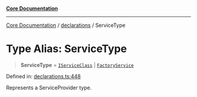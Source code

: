 [**Core Documentation**](../../README.md)

***

[Core Documentation](../../README.md) / [declarations](../README.md) / ServiceType

# Type Alias: ServiceType

> **ServiceType** = [`IServiceClass`](IServiceClass.md) \| [`FactoryService`](FactoryService.md)

Defined in: [declarations.ts:448](https://github.com/stonemjs/core/blob/b1f29857c7f1e529739f22d486494bed3b22d2c6/src/declarations.ts#L448)

Represents a ServiceProvider type.
